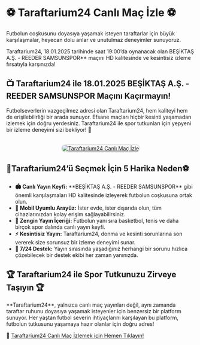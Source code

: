<h1>⚽ Taraftarium24 Canlı Maç İzle ⚽</h1>  
<p>Futbolun coşkusunu doyasıya yaşamak isteyen taraftarlar için büyük karşılaşmalar, heyecan dolu anlar ve unutulmaz deneyimler sunuyoruz.</p>
 <p>Taraftarium24, 18.01.2025 tarihinde saat 19:00’da oynanacak olan BEŞİKTAŞ A.Ş. - REEDER SAMSUNSPOR** maçını HD kalitesinde ve kesintisiz izleme fırsatıyla karşınızda!</p>  

<p><h2>📺 Taraftarium24 ile 18.01.2025 BEŞİKTAŞ A.Ş. - REEDER SAMSUNSPOR Maçını Kaçırmayın!</h2></p>  
<p>Futbolseverlerin vazgeçilmez adresi olan Taraftarium24, hem kaliteyi hem de erişilebilirliği bir arada sunuyor. Efsane maçları hiçbir kesinti yaşamadan izlemek için doğru yerdesiniz. Taraftarium24 ile spor tutkunları için yepyeni bir izleme deneyimi sizi bekliyor! 🎉</p>  

<center>  
<br>  
<a href="https://bit.ly/bosssportstv" title="Taraftarium24 Giriş">  
<img src="https://i.ibb.co/5K7Ks6w/zzzz3.gif" alt="Taraftarium24 Canlı Maç İzle" style="max-width: 100%; border: 2px solid #ddd; border-radius: 10px;">  
</a>  
</center>  

<h2>🌟Taraftarium24’ü Seçmek İçin 5 Harika Neden⚽</h2>  
<ul>  
  <li><strong>🏟️ Canlı Yayın Keyfi:</strong> **BEŞİKTAŞ A.Ş. - REEDER SAMSUNSPOR** gibi önemli karşılaşmaları HD kalitesinde izleyerek futbolun coşkusuna ortak olun.</li>  
  <li><strong>📱 Mobil Uyumlu Arayüz:</strong> İster evde, ister dışarıda olun, tüm cihazlarınızdan kolay erişim sağlayabilirsiniz.</li>  
  <li><strong>🎥 Zengin Yayın İçeriği:</strong> Futbolun yanı sıra basketbol, tenis ve daha birçok spor dalında canlı yayın keyfi.</li>  
  <li><strong>⚡ Kesintisiz Yayın:</strong> Taraftarium24, donma ve kesinti sorunlarına son vererek size sorunsuz bir izleme deneyimi sunar.</li>  
  <li><strong>💬 7/24 Destek:</strong> Yayın sırasında yaşadığınız herhangi bir sorunu hızlıca çözebilecek bir destek ekibi her zaman yanınızda.</li>  
</ul>  

<h2>🏆 Taraftarium24 ile Spor Tutkunuzu Zirveye Taşıyın 🏆</h2>  
<p>**Taraftarium24**, yalnızca canlı maç yayınları değil, aynı zamanda taraftar ruhunu doyasıya yaşamak isteyenler için benzersiz bir platform sunuyor. Her yaştan futbol severin ihtiyaçlarını karşılayan bu platform, futbolun tutkusunu yaşamaya hazır olanlar için doğru adres!</p>  

<p>📌 <a href="https://bit.ly/bosssportstv" title="Taraftarium24 Giriş">Taraftarium24 Canlı Maç İzlemek için Hemen Tıklayın!</a></p>
